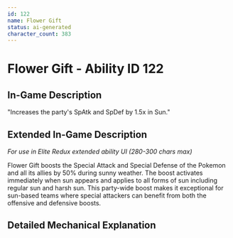```yaml
---
id: 122
name: Flower Gift
status: ai-generated
character_count: 383
---
```


# Flower Gift - Ability ID 122

## In-Game Description
"Increases the party's SpAtk and SpDef by 1.5x in Sun."

## Extended In-Game Description
*For use in Elite Redux extended ability UI (280-300 chars max)*

Flower Gift boosts the Special Attack and Special Defense of the Pokemon and all its allies by 50% during sunny weather. The boost activates immediately when sun appears and applies to all forms of sun including regular sun and harsh sun. This party-wide boost makes it exceptional for sun-based teams where special attackers can benefit from both the offensive and defensive boosts.

## Detailed Mechanical Explanation